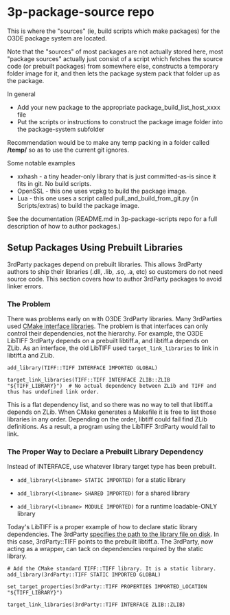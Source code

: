 # 3p-package-source repo

This is where the "sources" (ie, build scripts which make packages) for the O3DE package system are located.

Note that the "sources" of most packages are not actually stored here, most "package sources" actually just consist of a script which fetches the source code (or prebuilt packages) from somewhere else, constructs a temporary folder image for it, and then lets the package system pack that folder up as the package.

In general
 * Add your new package to the appropriate package_build_list_host_xxxx file
 * Put the scripts or instructions to construct the package image folder into the package-system subfolder

Recommendation would be to make any temp packing in a folder called **/temp/** so as to use the current git ignores.

Some notable examples
 * xxhash - a tiny header-only library that is just committed-as-is since it fits in git.  No build scripts.
 * OpenSSL - this one uses vcpkg to build the package image.
 * Lua - this one uses a script called pull_and_build_from_git.py (in Scripts/extras) to build the package image.

 See the documentation (README.md in 3p-package-scripts repo for a full description of how to author packages.)
 
## Setup Packages Using Prebuilt Libraries
3rdParty packages depend on prebuilt libraries. This allows 3rdParty authors to ship their libraries (.dll, .lib, .so, .a, etc) so customers do not need source code. This section covers how to author 3rdParty packages to avoid linker errors.

### The Problem
There was problems early on with O3DE 3rdParty libraries. Many 3rdParties used [CMake interface libraries](https://cmake.org/cmake/help/latest/command/add_library.html#interface-libraries). The problem is that interfaces can only control their dependencies, not the hierarchy. For example, the O3DE LibTIFF 3rdParty depends on a prebuilt libtiff.a, and libtiff.a depends on ZLib. As an interface, the old LibTIFF used `target_link_libraries` to link in libtiff.a and ZLib. 

```
add_library(TIFF::TIFF INTERFACE IMPORTED GLOBAL)

target_link_libraries(TIFF::TIFF INTERFACE ZLIB::ZLIB "${TIFF_LIBRARY}")  # No actual dependency between ZLib and TIFF and thus has undefined link order.
```

This is a flat dependency list, and so there was no way to tell that libtiff.a depends on ZLib. When CMake generates a Makefile it is free to list those libraries in any order. Depending on the order, libtiff could fail find ZLib definitions. As a result, a program using the LibTIFF 3rdParty would fail to link.

### The Proper Way to Declare a Prebuilt Library Dependency
Instead of INTERFACE, use whatever library target type has been prebuilt.

- `add_library(<libname> STATIC IMPORTED)` for a static library

- `add_library(<libname> SHARED IMPORTED)` for a shared library

- `add_library(<libname> MODULE IMPORTED)` for a runtime loadable-ONLY library

Today's LibTIFF is a proper example of how to declare static library dependencies. The 3rdParty [specifies the path to the library file on disk](https://cmake.org/cmake/help/latest/prop_tgt/IMPORTED_LOCATION.html). In this case, 3rdParty::TIFF points to the prebuilt libtiff.a. The 3rdParty, now acting as a wrapper, can tack on dependencies required by the static library.

```
# Add the CMake standard TIFF::TIFF library. It is a static library. 
add_library(3rdParty::TIFF STATIC IMPORTED GLOBAL) 

set_target_properties(3rdParty::TIFF PROPERTIES IMPORTED_LOCATION "${TIFF_LIBRARY}") 

target_link_libraries(3rdParty::TIFF INTERFACE ZLIB::ZLIB)
```
